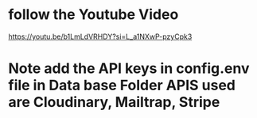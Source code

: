 # follow the Youtube Video
https://youtu.be/b1LmLdVRHDY?si=L_a1NXwP-pzyCpk3
# Note add the API keys in config.env file in Data base Folder APIS used are Cloudinary, Mailtrap, Stripe 
